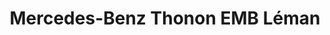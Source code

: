 ---
title: "Mercedes-Benz Thonon EMB Léman"
url: /anthy-sur-leman/mercedes-benz-thonon-emb-leman/
shop: voiture
---